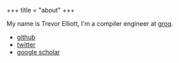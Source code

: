 +++
title = "about"
+++

My name is Trevor Elliott, I'm a compiler engineer at [groq](https://groq.com).

* [github](https://github.com/elliottt)
* [twitter](https://twitter.com/moltarx)
* [google scholar](https://scholar.google.com/citations?user=s2Br_TMAAAAJ&hl=en)

